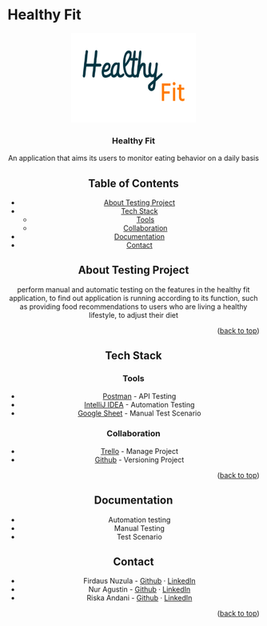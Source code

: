 <div id="top"></div>

# Healthy Fit

<!-- PROJECT LOGO -->
<div align="center">
  <a href="https://raw.githubusercontent.com/FINAL-PROJECT-ALTA/FE/development/image/logo-white.png">
    <img src="https://raw.githubusercontent.com/FINAL-PROJECT-ALTA/FE/development/image/logo-white.png" alt="Logo" width="250" height="180">
  </a>


  <h3 align="center">Healthy Fit</h3>
  <p align="center">
   An application that aims its users to monitor eating behavior on a daily basis

<!-- TABLE OF CONTENTS -->
## Table of Contents
- [About Testing Project](#about-testing-project)
- [Tech Stack](#tech-stack)
  - [Tools](#tools)
  - [Collaboration](#collaboration)
- [Documentation](#documentation)
- [Contact](#contact)

<!-- ABOUT TESTING PROJECT -->
## About Testing Project
  perform manual and automatic testing on the features in the healthy fit application, to find out application is running according to its function, such as providing food recommendations to users who are living a healthy lifestyle, to adjust their diet


<p align="right">(<a href="#top">back to top</a>)</p>

<!-- TEST STACK -->
## Tech Stack
### Tools
- [Postman](https://www.postman.com/) - API Testing
- [IntelliJ IDEA](https://www.jetbrains.com/idea/) - Automation Testing
- [Google Sheet](https://www.google.com/sheets/about/) - Manual Test Scenario

### Collaboration 
- [Trello](https://trello.com/) - Manage Project
- [Github](https://github.com/) - Versioning Project

<p align="right">(<a href="#top">back to top</a>)</p>

<!-- DOCUMENTATION -->
## Documentation
- Automation testing
- Manual Testing
- Test Scenario

<!-- CONTACT -->
## Contact
* Firdaus Nuzula - [Github](https://github.com/dauz20) · [LinkedIn](https://www.linkedin.com/in/firdaus-nuzula-23ba17151)
* Nur Agustin - [Github](https://github.com/nagstn28) · [LinkedIn](https://www.linkedin.com/in/nur-agustin-817238136/)
* Riska Andani - [Github](https://github.com/riskandni) · [LinkedIn](https://www.linkedin.com/in/riska-andani-038971126/)

<p align="right">(<a href="#top">back to top</a>)</p>
